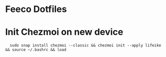 # Feeco Dotfiles


# Init Chezmoi on new device
```
  sudo snap install chezmoi --classic && chezmoi init --apply lifeike  && source ~/.bashrc && load
```
